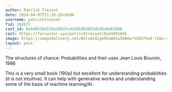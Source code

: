 ```yaml
---
author: Patrick Tresset
date: 2024-04-07T11:35:26+0200
username: patricktresset
fid: 262671
cast_id: 0xb405164535ad383fc41365d63851dcd5a9a618db
cast: https://farcaster.xyz/patricktresset/0xb4051645
image: https://imagedelivery.net/BXluQx4ige9GuW0Ia56BHw/528375ed-728a-4707-7377-b34b5f747f00/original
layout: post
---
```


The structures of chance: Probabilities and their uses
Jean Louis Boursin, 1986

This is a very small book (190p) but excellent for understanding probabilities (it is not intuitive). It can help with generative works and understanding some of the basis of machine learning/AI.

<img src='https://imagedelivery.net/BXluQx4ige9GuW0Ia56BHw/528375ed-728a-4707-7377-b34b5f747f00/original' alt='' referrerpolicy='no-referrer'/>
